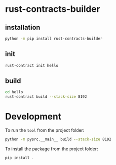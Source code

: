 # rust-contracts-builder

## installation

```bash
python -m pip install rust-contracts-builder
```

## init

```bash
rust-contract init hello
```

## build

```bash
cd hello
rust-contract build --stack-size 8192
```

# Development

To run the `tool` from the project folder:

```bash
python -m pysrc.__main__ build --stack-size 8192
```

To install the package from the project folder:

```bash
pip install .
```
